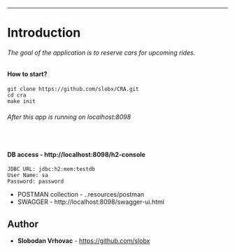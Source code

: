 ---

# Introduction

###### The goal of the application is to reserve cars for upcoming rides.


#### How to start?
```
git clone https://github.com/slobx/CRA.git
cd cra
make init
```
###### After this app is running on localhost:8098
&nbsp;
#### DB access - http://localhost:8098/h2-console
```
JDBC URL: jdbc:h2:mem:testdb
User Name: sa
Password: password
```

* POSTMAN collection - ..resources/postman
* SWAGGER - http://localhost:8098/swagger-ui.html
## Author

* **Slobodan Vrhovac** - https://github.com/slobx